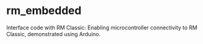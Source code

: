 # rm_embedded
Interface code with RM Classic: Enabling microcontroller connectivity to RM Classic, demonstrated using Arduino.

